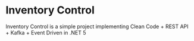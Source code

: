 # Inventory Control
Inventory Control is a simple project implementing Clean Code + REST API + Kafka + Event Driven in .NET 5

